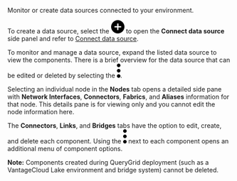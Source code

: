 
Monitor or create data sources connected to your environment.

To create a data source, select the ![""](Images/ebt1659745488877.svg) to open the **Connect data source** side panel and refer to [Connect data source](znp1640282079399.md).

To monitor and manage a data source, expand the listed data source to view the components. There is a brief overview for the data source that can be edited or deleted by selecting the ![""](Images/zsz1597101912145.svg).

Selecting an individual node in the **Nodes** tab opens a detailed side pane with **Network Interfaces**, **Connectors**, **Fabrics**, and **Aliases** information for that node. This details pane is for viewing only and you cannot edit the node information here.

The **Connectors**, **Links**, and **Bridges** tabs have the option to edit, create, and delete each component. Using the ![""](Images/zsz1597101912145.svg) next to each component opens an additional menu of component options.

**Note:** Components created during QueryGrid deployment (such as a VantageCloud Lake environment and bridge system) cannot be deleted.

